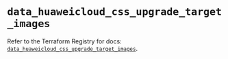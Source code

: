 # `data_huaweicloud_css_upgrade_target_images`

Refer to the Terraform Registry for docs: [`data_huaweicloud_css_upgrade_target_images`](https://registry.terraform.io/providers/huaweicloud/huaweicloud/1.71.1/docs/data-sources/css_upgrade_target_images).
